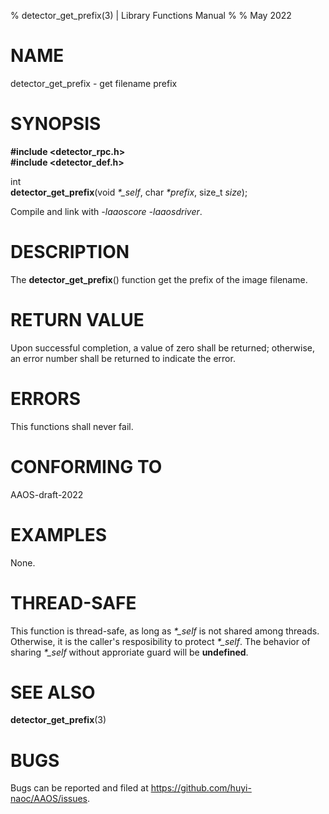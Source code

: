 % detector\_get\_prefix(3) | Library Functions Manual
%
% May 2022

NAME
====

detector\_get\_prefix - get filename prefix

SYNOPSIS
========

**#include <detector_rpc.h>**  
**#include <detector_def.h>**

int  
**detector_get_prefix**(void *\*\_self*, char *\*prefix*, size\_t *size*);

Compile and link with *-laaoscore* *-laaosdriver*.

DESCRIPTION
===========

The **detector_get_prefix**() function get the prefix of the image filename.


RETURN VALUE
============

Upon successful completion, a value of zero shall be returned; otherwise, an error number shall be returned to indicate the error.

ERRORS
======

This functions shall never fail.

CONFORMING TO
=============

AAOS-draft-2022

EXAMPLES
========

None.

THREAD-SAFE
===========

This function is thread-safe, as long as *\*\_self* is not shared among threads. Otherwise, it is the caller's resposibility to protect *\*\_self*. The behavior of sharing *\*\_self* without approriate guard will be **undefined**.

SEE ALSO
========

**detector_get_prefix**(3)

BUGS
====

Bugs can be reported and filed at https://github.com/huyi-naoc/AAOS/issues.

